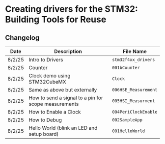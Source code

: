 # Creating drivers for the STM32: Building Tools for Reuse

## Changelog

| Date     | Description                                                   | File Name                  |
|----------|---------------------------------------------------------------|----------------------------|
| 8/2/25   | Intro to Drivers                                              | `stm32f4xx_drivers`        |
| 8/2/25   | Counter                                                       | `001bCounter`              |
| 8/2/25   | Clock demo using STM32CubeMX                                  | `Clock`                    |
| 8/2/25   | Same as above but externally                                  | `006HSE_Measurement`       |
| 8/2/25   | How to send a signal to a pin for scope measurements          | `005HSI_Measurment`        |
| 8/2/25   | How to Enable a Clock                                         | `004PeriClockEnable`       |
| 8/2/25   | How to Debug                                                  | `002SampleApp`             |
| 8/2/25   | Hello World (blink an LED and setup board)                    | `001HelloWorld`            |
